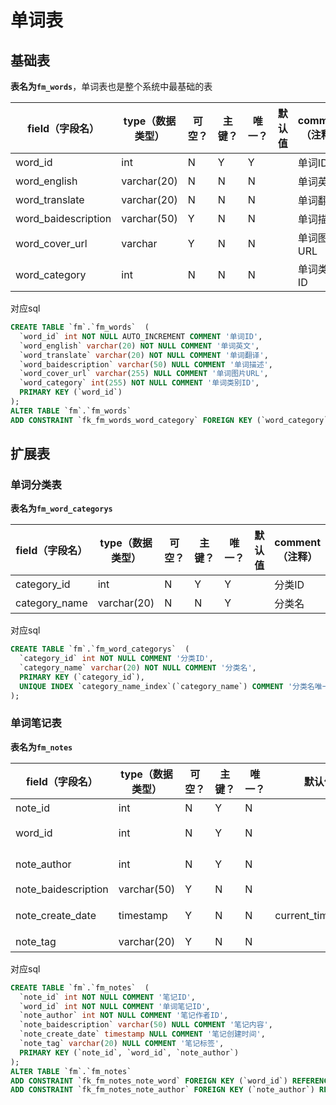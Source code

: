 # 单词表

## 基础表

**表名为`fm_words`**，单词表也是整个系统中最基础的表

| field（字段名）     | type（数据类型） | 可空？ | 主键？ | 唯一？ | 默认值 | comment（注释） |
| ------------------- | ---------------- | ------ | ------ | ------ | ------ | --------------- |
| word_id             | int              | N      | Y      | Y      |        | 单词ID          |
| word_english        | varchar(20)      | N      | N      | N      |        | 单词英文        |
| word_translate      | varchar(20)      | N      | N      | N      |        | 单词翻译        |
| word_baidescription | varchar(50)      | Y      | N      | N      |        | 单词描述        |
| word_cover_url      | varchar          | Y      | N      | N      |        | 单词图片URL     |
| word_category       | int              | N      | N      | N      |        | 单词类别ID      |

对应sql

```sql
CREATE TABLE `fm`.`fm_words`  (
  `word_id` int NOT NULL AUTO_INCREMENT COMMENT '单词ID',
  `word_english` varchar(20) NOT NULL COMMENT '单词英文',
  `word_translate` varchar(20) NOT NULL COMMENT '单词翻译',
  `word_baidescription` varchar(50) NULL COMMENT '单词描述',
  `word_cover_url` varchar(255) NULL COMMENT '单词图片URL',
  `word_category` int(255) NOT NULL COMMENT '单词类别ID',
  PRIMARY KEY (`word_id`)
);
ALTER TABLE `fm`.`fm_words` 
ADD CONSTRAINT `fk_fm_words_word_category` FOREIGN KEY (`word_category`) REFERENCES `fm`.`fm_word_categorys` (`category_id`) ON DELETE NO ACTION ON UPDATE CASCADE;
```

## 扩展表

### 单词分类表

**表名为`fm_word_categorys`**

| field（字段名） | type（数据类型） | 可空？ | 主键？ | 唯一？ | 默认值 | comment（注释） |
| --------------- | ---------------- | ------ | ------ | ------ | ------ | --------------- |
| category_id     | int              | N      | Y      | Y      |        | 分类ID          |
| category_name   | varchar(20)      | N      | N      | Y      |        | 分类名          |

对应sql

```sql
CREATE TABLE `fm`.`fm_word_categorys`  (
  `category_id` int NOT NULL COMMENT '分类ID',
  `category_name` varchar(20) NOT NULL COMMENT '分类名',
  PRIMARY KEY (`category_id`),
  UNIQUE INDEX `category_name_index`(`category_name`) COMMENT '分类名唯一索引'
);
```

### 单词笔记表

**表名为`fm_notes`**

| field（字段名）     | type（数据类型） | 可空？ | 主键？ | 唯一？ | 默认值            | comment（注释） |
| ------------------- | ---------------- | ------ | ------ | ------ | ----------------- | --------------- |
| note_id             | int              | N      | Y      | N      |                   | 笔记ID          |
| word_id             | int              | N      | Y      | N      |                   | 单词笔记ID      |
| note_author         | int              | N      | Y      | N      |                   | 笔记作者ID      |
| note_baidescription | varchar(50)      | Y      | N      | N      |                   | 笔记内容        |
| note_create_date    | timestamp        | Y      | N      | N      | current_timestamp | 笔记创建时间    |
| note_tag            | varchar(20)      | Y      | N      | N      |                   | 笔记标签        |

对应sql

```sql
CREATE TABLE `fm`.`fm_notes`  (
  `note_id` int NOT NULL COMMENT '笔记ID',
  `word_id` int NOT NULL COMMENT '单词笔记ID',
  `note_author` int NOT NULL COMMENT '笔记作者ID',
  `note_baidescription` varchar(50) NULL COMMENT '笔记内容',
  `note_create_date` timestamp NULL COMMENT '笔记创建时间',
  `note_tag` varchar(20) NULL COMMENT '笔记标签',
  PRIMARY KEY (`note_id`, `word_id`, `note_author`)
);
ALTER TABLE `fm`.`fm_notes` 
ADD CONSTRAINT `fk_fm_notes_note_word` FOREIGN KEY (`word_id`) REFERENCES `fm`.`fm_words` (`word_id`) ON DELETE CASCADE ON UPDATE CASCADE,
ADD CONSTRAINT `fk_fm_notes_note_author` FOREIGN KEY (`note_author`) REFERENCES `fm`.`fm_users` (`user_id`) ON DELETE NO ACTION ON UPDATE CASCADE;
```

